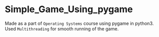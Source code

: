 # Simple_Game_Using_pygame
Made as a part of `Operating Systems` course using pygame in python3.<br/>
Used `Multithreading` for smooth running of the game.

